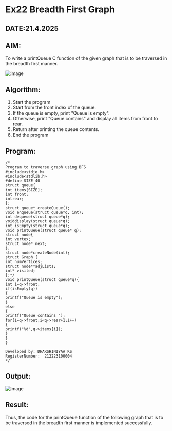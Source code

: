 # Ex22 Breadth First Graph
## DATE:21.4.2025
## AIM:
To write a printQueue C function of the given graph that is to be traversed in the breadth first manner.

![image](https://github.com/user-attachments/assets/f483f48c-6af0-4027-a993-01c108a50933)


## Algorithm:

1. Start the program
2. Start from the front index of the queue.
3. If the queue is empty, print "Queue is empty".
4. Otherwise, print "Queue contains" and display all items from front to rear.
5. Return after printing the queue contents.
6. End the program

## Program:
```
/*
Program to traverse graph using BFS
#include<stdio.h>
#include<stdlib.h>
#define SIZE 40
struct queue{
int items[SIZE];
int front;
intrear;
};
struct queue* createQueue();
void enqueue(struct queue*q, int);
int dequeue(struct queue*q);
voiddisplay(struct queue*q);
int isEmpty(struct queue*q);
void printQueue(struct queue* q);
struct node{
int vertex;
struct node* next;
};
struct node*createNode(int);
struct Graph {
int numVertices;
struct node**adjLists;
int* visited;
};*/
void printQueue(struct queue*q){
int i=q->front;
if(isEmpty(q))
{
printf("Queue is empty");
}
else
{
printf("Queue contains ");
for(i=q->front;i<q->rear+1;i++)
{
printf("%d",q->items[i]);
}
}
}

Developed by: DHARSHINIYAA KS
RegisterNumber:  212223100004
*/
```

## Output:

![image](https://github.com/user-attachments/assets/3b9ae60d-ea36-4b36-87be-d2583099dc23)


## Result:
Thus, the code for the printQueue function of the following graph that is to be traversed in the breadth first manner is implemented successfully.
